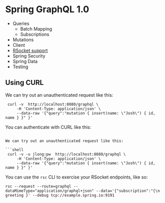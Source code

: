 # Spring GraphQL 1.0 

* Queries 
  * Batch Mapping
  * Subscriptions
* Mutations
* Client
* [RSocket support](https://spring.io/blog/2022/04/20/spring-for-graphql-1-0-rc1-released)
* Spring Security 
* Spring Data 
* Testing

## Using CURL 


We can try out an unauthenticated request like this:

```shell 
 curl -v  http://localhost:8080/graphql \
     -H 'Content-Type: application/json' \
     --data-raw '{"query":"mutation { insert(name: \"Josh\") { id, name } }" }'
```
You can authenticate with CURL like this: 

```shell 

We can try out an unauthenticated request like this: 

```shell 
 curl -v -u jlong:pw  http://localhost:8080/graphql \
     -H 'Content-Type: application/json' \
     --data-raw '{"query":"mutation { insert(name: \"Josh\") { id, name } }" }'

``` 


You can use the `rsc` CLI to exercise your RSocket endpoints, like so: 

```shell 
rsc --request --route=graphql --dataMimeType="application/graphql+json" --data='{"subscription":"{\n  greeting }' --debug tcp://example.spring.io:9191
```
